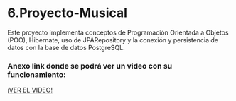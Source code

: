 # 6.Proyecto-Musical
Este proyecto implementa conceptos de Programación Orientada a Objetos (POO), Hibernate, uso de JPARepository y la conexión y persistencia de datos con la base de datos PostgreSQL.

<H3>Anexo link donde se podrá ver un video con su funcionamiento:</H3>
<a href="https://youtu.be/S-guRy6T1x0" target="_blank" rel="noopener noreferrer">¡VER EL VIDEO!</a>
